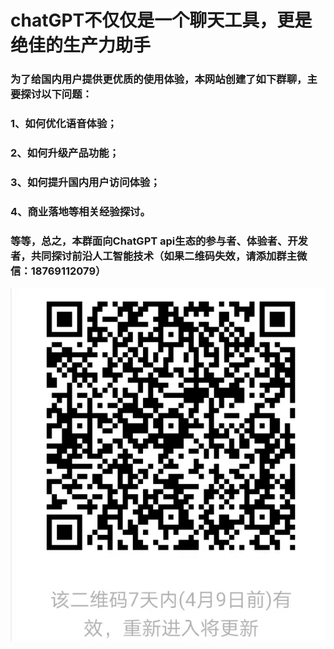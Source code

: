 # chatGPT不仅仅是一个聊天工具，更是绝佳的生产力助手

### 为了给国内用户提供更优质的使用体验，本网站创建了如下群聊，主要探讨以下问题：

### 1、如何优化语音体验；

### 2、如何升级产品功能；

### 3、如何提升国内用户访问体验；

### 4、商业落地等相关经验探讨。

### 等等，总之，本群面向ChatGPT api生态的参与者、体验者、开发者，共同探讨前沿人工智能技术（如果二维码失效，请添加群主微信：18769112079）
<img src="https://github.com/chatFunny/runchat.fun/blob/main/wechat_group.jpg" width="745" alt="pipline"/> 
